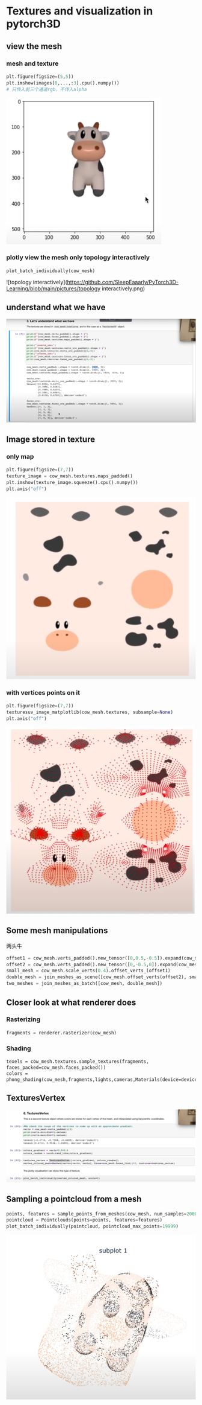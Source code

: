 # Textures and visualization in pytorch3D

## view the mesh

### mesh and texture

```python
plt.figure(figsize=(5,5))
plt.imshow(images[0,...,:3].cpu().numpy())
# 只传入前三个通道rgb，不传入alpha
```

![view the mesh](https://github.com/SleepEaaarly/PyTorch3D-Learning/blob/main/pictures/view_the_mesh.png)

### plotly view the mesh only topology interactively

```
plot_batch_individually(cow_mesh)
```

![topology interactively](https://github.com/SleepEaaarly/PyTorch3D-Learning/blob/main/pictures/topology interactively.png)

## understand what we have

![Understand what we have](https://github.com/SleepEaaarly/PyTorch3D-Learning/blob/main/pictures/Understand_what_we_have.png)

## Image stored in texture

### only map

```python
plt.figure(figsize=(7,7))
texture_image = cow_mesh.textures.maps_padded()
plt.imshow(texture_image.squeeze().cpu().numpy())
plt.axis("off")
```

![texture map](https://github.com/SleepEaaarly/PyTorch3D-Learning/blob/main/pictures/texture_map.png)

### with vertices points on it

```python
plt.figure(figsize=(7,7))
texturesuv_image_matplotlib(cow_mesh.textures, subsample=None)
plt.axis("off")
```

![texture map with points](https://github.com/SleepEaaarly/PyTorch3D-Learning/blob/main/pictures/texture_map_with_points.png)

## Some mesh manipulations

两头牛

```python
offset1 = cow_mesh.verts_padded().new_tensor([0,0.5,-0.5]).expand(cow_mesh.verts_packed().shape)
offset2 = cow_mesh.verts_padded().new_tensor([0,-0.5,0]).expand(cow_mesh.verts_packed().shape)
small_mesh = cow_mesh.scale_verts(0.4).offset_verts_(offset1)
double_mesh = join_meshes_as_scene([cow_mesh.offset_verts(offset2), small_mesh])
two_meshes = join_meshes_as_batch([cow_mesh, double_mesh])
```

## Closer look at what renderer does

### Rasterizing

```python
fragments = renderer.rasterizer(cow_mesh)
```

### Shading

```
texels = cow_mesh.textures.sample_textures(fragments, faces_packed=cow_mesh.faces_packed())
colors = phong_shading(cow_mesh,fragments,lights,cameras,Materials(device=device),texels)
```

## TexturesVertex

![TexturesVertex](https://github.com/SleepEaaarly/PyTorch3D-Learning/blob/main/pictures/TexturesVertex.png)

## Sampling a pointcloud from a mesh

```python
points, features = sample_points_from_meshes(cow_mesh, num_samples=20000, return_textures=True)
pointcloud = Pointclouds(points=points, features=features)
plot_batch_individually(pointcloud, pointcloud_max_points=19999)
```

![pointcloud](https://github.com/SleepEaaarly/PyTorch3D-Learning/blob/main/pictures/pointcloud.png)

